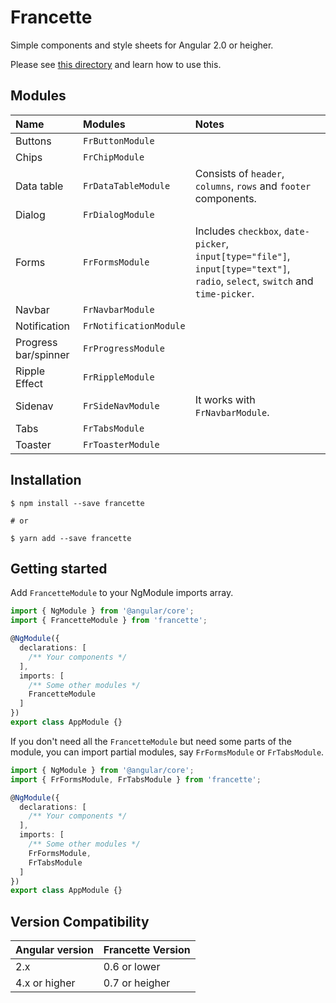 # Francette

Simple components and style sheets for Angular 2.0 or heigher.

Please see [this directory](https://github.com/chloe463/francette/tree/master/src/demo) and learn how to use this.

## Modules

|Name|Modules|Notes|
|:-|:-|:-|
|Buttons|`FrButtonModule`||
|Chips|`FrChipModule`||
|Data table|`FrDataTableModule`|Consists of `header`, `columns`, `rows` and `footer` components.|
|Dialog|`FrDialogModule`||
|Forms|`FrFormsModule`|Includes `checkbox`, `date-picker`, `input[type="file"]`, `input[type="text"]`, `radio`, `select`, `switch` and  `time-picker`.|
|Navbar|`FrNavbarModule`||
|Notification|`FrNotificationModule`||
|Progress bar/spinner|`FrProgressModule`||
|Ripple Effect|`FrRippleModule`||
|Sidenav|`FrSideNavModule`|It works with `FrNavbarModule`.|
|Tabs|`FrTabsModule`||
|Toaster|`FrToasterModule`||

## Installation

```
$ npm install --save francette

# or

$ yarn add --save francette
```

## Getting started

Add `FrancetteModule` to your NgModule imports array.

```typescript
import { NgModule } from '@angular/core';
import { FrancetteModule } from 'francette';

@NgModule({
  declarations: [
    /** Your components */
  ],
  imports: [
    /** Some other modules */
    FrancetteModule
  ]
})
export class AppModule {}
```

If you don't need all the `FrancetteModule` but need some parts of the module, you can import partial modules, say `FrFormsModule` or `FrTabsModule`.

```typescript
import { NgModule } from '@angular/core';
import { FrFormsModule, FrTabsModule } from 'francette';

@NgModule({
  declarations: [
    /** Your components */
  ],
  imports: [
    /** Some other modules */
    FrFormsModule,
    FrTabsModule
  ]
})
export class AppModule {}
```

## Version Compatibility

|Angular version|Francette Version|
|:-|:-|
|2.x|0.6 or lower|
|4.x or higher|0.7 or heigher|

